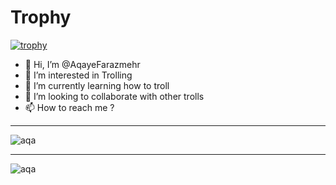 
# Trophy
[![trophy](https://github-profile-trophy.vercel.app/?username=AqayeFarazmehr&theme=matrix)](https://github.com/ryo-ma/github-profile-trophy)



- 👋 Hi, I’m @AqayeFarazmehr
- 👀 I’m interested in Trolling
- 🌱 I’m currently learning how to troll
- 💞️ I’m looking to collaborate with other trolls
- 📫 How to reach me ?

---
<p>
    <img align="center" src="https://github-readme-stats.vercel.app/api?username=AqayeFarazmehr&show_icons=true&locale=en" alt="aqa" />
</p>

---
<p>
    <img align="center" src="https://github-readme-stats.vercel.app/api/top-langs?username=AqayeFarazmehr&show_icons=true&locale=en&layout=compact" alt="aqa" />
</p>

